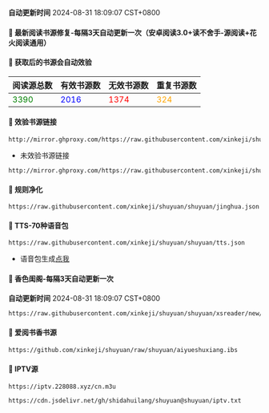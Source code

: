 **自动更新时间** 2024-08-31 18:09:07 CST+0800
#### 🚩 最新阅读书源修复-每隔3天自动更新一次（安卓阅读3.0+读不舍手-源阅读+花火阅读通用）
#### 🚩 获取后的书源会自动效验

<!-- 更新位置开始 -->
| 阅读源总数 | 有效书源数 | 无效书源数 | 重复书源数 |
|------------|------------|------------|--------------|
| <span style="color:green;">3390</span> | <span style="color:blue;">2016</span> | <span style="color:red;">1374</span> | <span style="color:orange;">324</span> |
<!-- 更新位置结束 -->

#### 🚩 效验书源链接
```
http://mirror.ghproxy.com/https://raw.githubusercontent.com/xinkeji/shuyuan/shuyuan/good.json
```
- 未效验书源链接
```
http://mirror.ghproxy.com/https://raw.githubusercontent.com/xinkeji/shuyuan/shuyuan/book.json
```
#### 🚩 规则净化
```
https://raw.githubusercontent.com/xinkeji/shuyuan/shuyuan/jinghua.json
```
#### 🚩 TTS-70种语音包
```
https://raw.githubusercontent.com/xinkeji/shuyuan/shuyuan/tts.json
```
- 语音包生成[点我](https://tts.dalang.eu.org/)

#### 🚩 香色闺阁-每隔3天自动更新一次

**自动更新时间** 2024-08-31 18:09:07 CST+0800
 
 ``` bash
https://raw.githubusercontent.com/xinkeji/shuyuan/shuyuan/xsreader/new/resources.txt
 ```
#### 🚩 爱阅书香书源
 ``` bash
https://github.com/xinkeji/shuyuan/raw/shuyuan/aiyueshuxiang.ibs
 ```

#### 🚩 IPTV源
 ```
https://iptv.228088.xyz/cn.m3u
 ```
 ```
https://cdn.jsdelivr.net/gh/shidahuilang/shuyuan@shuyuan/iptv.txt
 

